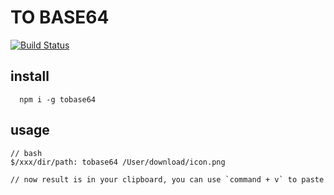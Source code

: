 TO BASE64
=========
[![Build Status](https://travis-ci.org/ArvoGuo/tobase64.svg?branch=master)](https://travis-ci.org/ArvoGuo/tobase64)


## install 

```
  npm i -g tobase64
```

## usage

```
// bash
$/xxx/dir/path: tobase64 /User/download/icon.png

// now result is in your clipboard, you can use `command + v` to paste
```
